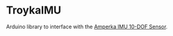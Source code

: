 # TroykaIMU

Arduino library to interface with the [Amperka IMU 10-DOF Sensor](https://amperka.ru/product/troyka-imu-10-dof).
